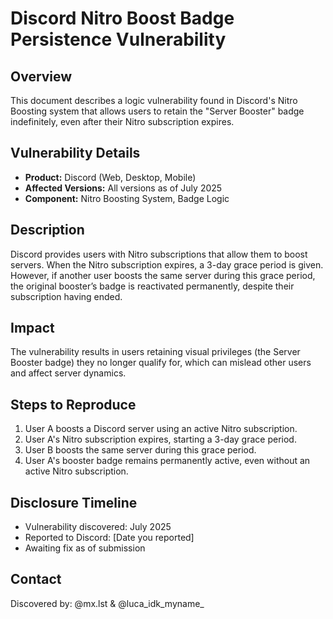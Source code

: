 # Discord Nitro Boost Badge Persistence Vulnerability

## Overview
This document describes a logic vulnerability found in Discord's Nitro Boosting system that allows users to retain the "Server Booster" badge indefinitely, even after their Nitro subscription expires.

## Vulnerability Details
- **Product:** Discord (Web, Desktop, Mobile)
- **Affected Versions:** All versions as of July 2025
- **Component:** Nitro Boosting System, Badge Logic

## Description
Discord provides users with Nitro subscriptions that allow them to boost servers. When the Nitro subscription expires, a 3-day grace period is given. However, if another user boosts the same server during this grace period, the original booster’s badge is reactivated permanently, despite their subscription having ended.

## Impact
The vulnerability results in users retaining visual privileges (the Server Booster badge) they no longer qualify for, which can mislead other users and affect server dynamics.

## Steps to Reproduce
1. User A boosts a Discord server using an active Nitro subscription.
2. User A's Nitro subscription expires, starting a 3-day grace period.
3. User B boosts the same server during this grace period.
4. User A's booster badge remains permanently active, even without an active Nitro subscription.

## Disclosure Timeline
- Vulnerability discovered: July 2025
- Reported to Discord: [Date you reported]
- Awaiting fix as of submission

## Contact
Discovered by: @mx.lst & @luca_idk_myname_ 
